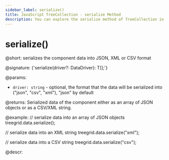 ```yaml
---
sidebar_label: serialize()
title: JavaScript TreeCollection - serialize Method 
description: You can explore the serialize method of TreeCollection in the documentation of the DHTMLX JavaScript UI library. Browse developer guides and API reference, try out code examples and live demos, and download a free 30-day evaluation version of DHTMLX Suite 7.
---
```


# serialize()

@short: serializes the component data into JSON, XML or CSV format

@signature: {'serialize(driver?: DataDriver): T[];'}

@params:
- `driver: string` - optional, the format that the data will be serialized into ("json", "csv", "xml"), "json" by default

@returns:
Serialized data of the component either as an array of JSON objects or as a CSV/XML string.

@example:
// serialize data into an array of JSON objects
treegrid.data.serialize();

// serialize data into an XML string
treegrid.data.serialize("xml");

// serialize data into a CSV string
treegrid.data.serialize("csv");

@descr:
